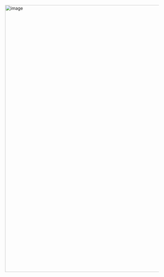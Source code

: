 <img width="1350" height="876" alt="image" src="https://github.com/user-attachments/assets/f85294a3-509b-4e77-ae7b-7c2089a38eb7" />
